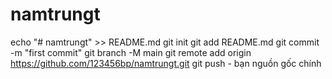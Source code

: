 # namtrungt
echo "# namtrungt" >> README.md 
git init 
git add README.md 
git commit -m "first commit" 
git branch -M main 
git remote add origin https://github.com/123456bp/namtrungt.git
 git push - bạn nguồn gốc chính
